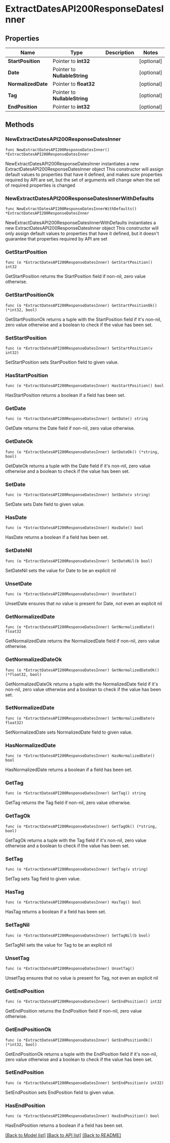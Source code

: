 # ExtractDatesAPI200ResponseDatesInner

## Properties

Name | Type | Description | Notes
------------ | ------------- | ------------- | -------------
**StartPosition** | Pointer to **int32** |  | [optional] 
**Date** | Pointer to **NullableString** |  | [optional] 
**NormalizedDate** | Pointer to **float32** |  | [optional] 
**Tag** | Pointer to **NullableString** |  | [optional] 
**EndPosition** | Pointer to **int32** |  | [optional] 

## Methods

### NewExtractDatesAPI200ResponseDatesInner

`func NewExtractDatesAPI200ResponseDatesInner() *ExtractDatesAPI200ResponseDatesInner`

NewExtractDatesAPI200ResponseDatesInner instantiates a new ExtractDatesAPI200ResponseDatesInner object
This constructor will assign default values to properties that have it defined,
and makes sure properties required by API are set, but the set of arguments
will change when the set of required properties is changed

### NewExtractDatesAPI200ResponseDatesInnerWithDefaults

`func NewExtractDatesAPI200ResponseDatesInnerWithDefaults() *ExtractDatesAPI200ResponseDatesInner`

NewExtractDatesAPI200ResponseDatesInnerWithDefaults instantiates a new ExtractDatesAPI200ResponseDatesInner object
This constructor will only assign default values to properties that have it defined,
but it doesn't guarantee that properties required by API are set

### GetStartPosition

`func (o *ExtractDatesAPI200ResponseDatesInner) GetStartPosition() int32`

GetStartPosition returns the StartPosition field if non-nil, zero value otherwise.

### GetStartPositionOk

`func (o *ExtractDatesAPI200ResponseDatesInner) GetStartPositionOk() (*int32, bool)`

GetStartPositionOk returns a tuple with the StartPosition field if it's non-nil, zero value otherwise
and a boolean to check if the value has been set.

### SetStartPosition

`func (o *ExtractDatesAPI200ResponseDatesInner) SetStartPosition(v int32)`

SetStartPosition sets StartPosition field to given value.

### HasStartPosition

`func (o *ExtractDatesAPI200ResponseDatesInner) HasStartPosition() bool`

HasStartPosition returns a boolean if a field has been set.

### GetDate

`func (o *ExtractDatesAPI200ResponseDatesInner) GetDate() string`

GetDate returns the Date field if non-nil, zero value otherwise.

### GetDateOk

`func (o *ExtractDatesAPI200ResponseDatesInner) GetDateOk() (*string, bool)`

GetDateOk returns a tuple with the Date field if it's non-nil, zero value otherwise
and a boolean to check if the value has been set.

### SetDate

`func (o *ExtractDatesAPI200ResponseDatesInner) SetDate(v string)`

SetDate sets Date field to given value.

### HasDate

`func (o *ExtractDatesAPI200ResponseDatesInner) HasDate() bool`

HasDate returns a boolean if a field has been set.

### SetDateNil

`func (o *ExtractDatesAPI200ResponseDatesInner) SetDateNil(b bool)`

 SetDateNil sets the value for Date to be an explicit nil

### UnsetDate
`func (o *ExtractDatesAPI200ResponseDatesInner) UnsetDate()`

UnsetDate ensures that no value is present for Date, not even an explicit nil
### GetNormalizedDate

`func (o *ExtractDatesAPI200ResponseDatesInner) GetNormalizedDate() float32`

GetNormalizedDate returns the NormalizedDate field if non-nil, zero value otherwise.

### GetNormalizedDateOk

`func (o *ExtractDatesAPI200ResponseDatesInner) GetNormalizedDateOk() (*float32, bool)`

GetNormalizedDateOk returns a tuple with the NormalizedDate field if it's non-nil, zero value otherwise
and a boolean to check if the value has been set.

### SetNormalizedDate

`func (o *ExtractDatesAPI200ResponseDatesInner) SetNormalizedDate(v float32)`

SetNormalizedDate sets NormalizedDate field to given value.

### HasNormalizedDate

`func (o *ExtractDatesAPI200ResponseDatesInner) HasNormalizedDate() bool`

HasNormalizedDate returns a boolean if a field has been set.

### GetTag

`func (o *ExtractDatesAPI200ResponseDatesInner) GetTag() string`

GetTag returns the Tag field if non-nil, zero value otherwise.

### GetTagOk

`func (o *ExtractDatesAPI200ResponseDatesInner) GetTagOk() (*string, bool)`

GetTagOk returns a tuple with the Tag field if it's non-nil, zero value otherwise
and a boolean to check if the value has been set.

### SetTag

`func (o *ExtractDatesAPI200ResponseDatesInner) SetTag(v string)`

SetTag sets Tag field to given value.

### HasTag

`func (o *ExtractDatesAPI200ResponseDatesInner) HasTag() bool`

HasTag returns a boolean if a field has been set.

### SetTagNil

`func (o *ExtractDatesAPI200ResponseDatesInner) SetTagNil(b bool)`

 SetTagNil sets the value for Tag to be an explicit nil

### UnsetTag
`func (o *ExtractDatesAPI200ResponseDatesInner) UnsetTag()`

UnsetTag ensures that no value is present for Tag, not even an explicit nil
### GetEndPosition

`func (o *ExtractDatesAPI200ResponseDatesInner) GetEndPosition() int32`

GetEndPosition returns the EndPosition field if non-nil, zero value otherwise.

### GetEndPositionOk

`func (o *ExtractDatesAPI200ResponseDatesInner) GetEndPositionOk() (*int32, bool)`

GetEndPositionOk returns a tuple with the EndPosition field if it's non-nil, zero value otherwise
and a boolean to check if the value has been set.

### SetEndPosition

`func (o *ExtractDatesAPI200ResponseDatesInner) SetEndPosition(v int32)`

SetEndPosition sets EndPosition field to given value.

### HasEndPosition

`func (o *ExtractDatesAPI200ResponseDatesInner) HasEndPosition() bool`

HasEndPosition returns a boolean if a field has been set.


[[Back to Model list]](../README.md#documentation-for-models) [[Back to API list]](../README.md#documentation-for-api-endpoints) [[Back to README]](../README.md)


